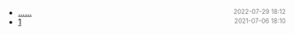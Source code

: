 - [......]()<span style="font-size:.8em;float:right"><span style="color:orange"></span><span style="padding-left:2em;color:gray;">2022-07-29 18:12</span></span>
- [1](1)<span style="font-size:.8em;float:right"><span style="color:orange"></span><span style="padding-left:2em;color:gray;">2021-07-06 18:10</span></span>
